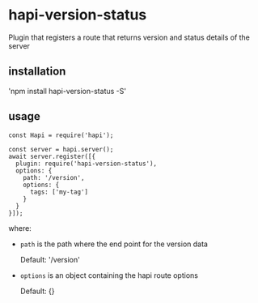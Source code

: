 # hapi-version-status
Plugin that registers a route that returns version and status details of the server

## installation

'npm install hapi-version-status -S'

## usage

```
const Hapi = require('hapi');

const server = hapi.server();
await server.register([{
  plugin: require('hapi-version-status'),
  options: {
    path: '/version',    
    options: {
      tags: ['my-tag']
    }
  }
}]);
```

where:
- ```path``` is the path where the end point for the version data

    Default: '/version'
        
    
- ```options``` is an object containing the hapi route options

    Default: {}